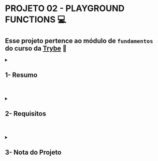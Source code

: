 # PROJETO 02 - PLAYGROUND FUNCTIONS :computer:

## Esse projeto pertence ao módulo de `fundamentos` do curso da [Trybe](https://www.betrybe.com/) :green_heart:

<details>
 
<summary>
  
## 1- Resumo
  
</summary>
  
Neste projeto usei lógica de programação para implementar funções a fim de atingir um determinado resultado pré-determinado. Desde o início é importante saber quebrar grandes problemas em problemas menores usando a lógica de programação na resolução. Veja mais abaixo!
  
</details>

#

<details>
 
<summary>
 
## 2- Requisitos

</summary>

### I. Crie uma função usando o operador &&

### II. Crie uma função que calcula a área de um triângulo

### III. Crie uma função que divida uma frase

### IV. Crie uma função que use concatenação de strings

### V. Crie uma função que calcula a quantidade de pontos em um campeonato de futebol

### VI. Crie uma função que calcula o número de repetições do maior número

### VII. Crie uma função de Caça ao Rato

### VIII. Crie uma função FizzBuzz

### IX. Crie uma função que Codifique e Decodifique

### X. Crie uma função de Lista de Tecnologias

---
 
## Requisitos Bônus

### XI. Crie uma função de número de telefone

### XII. Crie uma função que teste a condição de existência de um triângulo

### XIII. Crie uma função de boas vindas ao Bar da Trybe!

</details>

# 

<details>
 
<summary>

## 3- Nota do Projeto
 
</summary>

## 100% :heavy_check_mark:

![Project-Playground-Functions-Grade](https://github.com/jonnoliveira/trybe-project-02-playground-functions/blob/main/image/playground-functions-grade.png)

</details> 
 
# 
